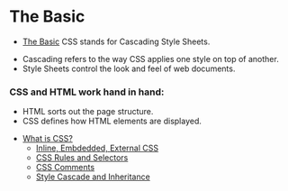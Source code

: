 # The Basic

* [The Basic](#the-basic)
CSS stands for Cascading Style Sheets. 
- Cascading refers to the way CSS applies one style on top of another.
- Style Sheets control the look and feel of web documents.

### CSS and HTML work hand in hand:
- HTML sorts out the page structure.
- CSS defines how HTML elements are displayed.

* [What is CSS?](what-is-css)
    * [Inline, Embdedded, External CSS](Inline-embdedded-external-css)
    * [CSS Rules and Selectors](css-rules-and-selectors)
    * [CSS Comments](css-comments)
    * [Style Cascade and Inheritance](style-cascade-and-inheritance)